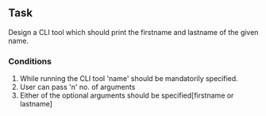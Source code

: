 ## Task

Design a CLI tool which should print the firstname and lastname of the given name.

### Conditions

1. While running the CLI tool 'name' should be mandatorily specified.
2. User can pass 'n' no. of arguments
3. Either of the optional arguments should be specified[firstname or lastname]
